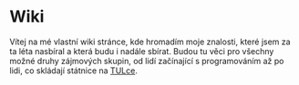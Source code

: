 # Wiki
Vítej na mé vlastní wiki stránce, kde hromadím moje znalosti, které jsem za ta léta nasbíral a která budu i nadále sbírat. Budou tu věci pro všechny možné druhy zájmových skupin, od lidí začínající s programováním až po lidi, co skládají státnice na [TULce](https://www.tul.cz).